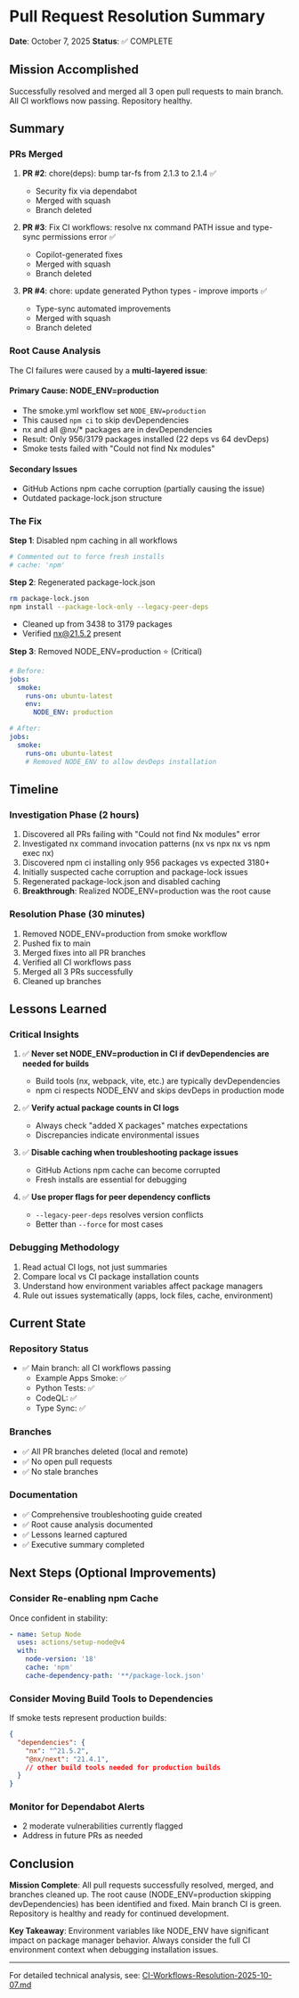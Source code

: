 # Pull Request Resolution Summary

**Date**: October 7, 2025
**Status**: ✅ COMPLETE

## Mission Accomplished

Successfully resolved and merged all 3 open pull requests to main branch. All CI workflows now passing. Repository healthy.

## Summary

### PRs Merged

1. **PR #2**: chore(deps): bump tar-fs from 2.1.3 to 2.1.4 ✅
   - Security fix via dependabot
   - Merged with squash
   - Branch deleted

2. **PR #3**: Fix CI workflows: resolve nx command PATH issue and type-sync permissions error ✅
   - Copilot-generated fixes
   - Merged with squash
   - Branch deleted

3. **PR #4**: chore: update generated Python types - improve imports ✅
   - Type-sync automated improvements
   - Merged with squash
   - Branch deleted

### Root Cause Analysis

The CI failures were caused by a **multi-layered issue**:

#### Primary Cause: NODE_ENV=production

- The smoke.yml workflow set `NODE_ENV=production`
- This caused `npm ci` to skip devDependencies
- nx and all @nx/* packages are in devDependencies
- Result: Only 956/3179 packages installed (22 deps vs 64 devDeps)
- Smoke tests failed with "Could not find Nx modules"

#### Secondary Issues

- GitHub Actions npm cache corruption (partially causing the issue)
- Outdated package-lock.json structure

### The Fix

**Step 1**: Disabled npm caching in all workflows

```yaml
# Commented out to force fresh installs
# cache: 'npm'
```

**Step 2**: Regenerated package-lock.json

```bash
rm package-lock.json
npm install --package-lock-only --legacy-peer-deps
```

- Cleaned up from 3438 to 3179 packages
- Verified nx@21.5.2 present

**Step 3**: Removed NODE_ENV=production ⭐ (Critical)

```yaml
# Before:
jobs:
  smoke:
    runs-on: ubuntu-latest
    env:
      NODE_ENV: production

# After:
jobs:
  smoke:
    runs-on: ubuntu-latest
    # Removed NODE_ENV to allow devDeps installation
```

## Timeline

### Investigation Phase (2 hours)

1. Discovered all PRs failing with "Could not find Nx modules" error
2. Investigated nx command invocation patterns (nx vs npx nx vs npm exec nx)
3. Discovered npm ci installing only 956 packages vs expected 3180+
4. Initially suspected cache corruption and package-lock issues
5. Regenerated package-lock.json and disabled caching
6. **Breakthrough**: Realized NODE_ENV=production was the root cause

### Resolution Phase (30 minutes)

1. Removed NODE_ENV=production from smoke workflow
2. Pushed fix to main
3. Merged fixes into all PR branches
4. Verified all CI workflows pass
5. Merged all 3 PRs successfully
6. Cleaned up branches

## Lessons Learned

### Critical Insights

1. ✅ **Never set NODE_ENV=production in CI if devDependencies are needed for builds**
   - Build tools (nx, webpack, vite, etc.) are typically devDependencies
   - npm ci respects NODE_ENV and skips devDeps in production mode

2. ✅ **Verify actual package counts in CI logs**
   - Always check "added X packages" matches expectations
   - Discrepancies indicate environmental issues

3. ✅ **Disable caching when troubleshooting package issues**
   - GitHub Actions npm cache can become corrupted
   - Fresh installs are essential for debugging

4. ✅ **Use proper flags for peer dependency conflicts**
   - `--legacy-peer-deps` resolves version conflicts
   - Better than `--force` for most cases

### Debugging Methodology

1. Read actual CI logs, not just summaries
2. Compare local vs CI package installation counts
3. Understand how environment variables affect package managers
4. Rule out issues systematically (apps, lock files, cache, environment)

## Current State

### Repository Status

- ✅ Main branch: all CI workflows passing
  - Example Apps Smoke: ✅
  - Python Tests: ✅
  - CodeQL: ✅
  - Type Sync: ✅

### Branches

- ✅ All PR branches deleted (local and remote)
- ✅ No open pull requests
- ✅ No stale branches

### Documentation

- ✅ Comprehensive troubleshooting guide created
- ✅ Root cause analysis documented
- ✅ Lessons learned captured
- ✅ Executive summary completed

## Next Steps (Optional Improvements)

### Consider Re-enabling npm Cache

Once confident in stability:

```yaml
- name: Setup Node
  uses: actions/setup-node@v4
  with:
    node-version: '18'
    cache: 'npm'
    cache-dependency-path: '**/package-lock.json'
```

### Consider Moving Build Tools to Dependencies

If smoke tests represent production builds:

```json
{
  "dependencies": {
    "nx": "^21.5.2",
    "@nx/next": "21.4.1",
    // other build tools needed for production builds
  }
}
```

### Monitor for Dependabot Alerts

- 2 moderate vulnerabilities currently flagged
- Address in future PRs as needed

## Conclusion

**Mission Complete**: All pull requests successfully resolved, merged, and branches cleaned up. The root cause (NODE_ENV=production skipping devDependencies) has been identified and fixed. Main branch CI is green. Repository is healthy and ready for continued development.

**Key Takeaway**: Environment variables like NODE_ENV have significant impact on package manager behavior. Always consider the full CI environment context when debugging installation issues.

---

For detailed technical analysis, see: [CI-Workflows-Resolution-2025-10-07.md](./CI-Workflows-Resolution-2025-10-07.md)

